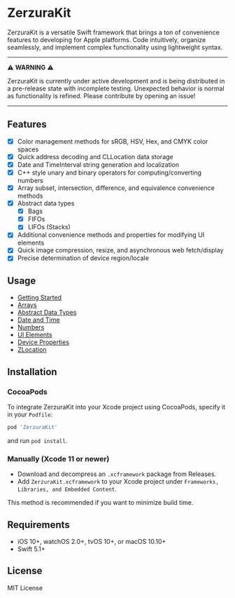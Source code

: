# ZerzuraKit
ZerzuraKit is a versatile Swift framework that brings a ton of convenience features to developing for Apple platforms. Code intuitively, organize seamlessly, and implement complex functionality using lightweight syntax.

---
:warning: __WARNING__ :warning:

ZerzuraKit is currently under active development and is being distributed in a pre-release state with incomplete testing. Unexpected behavior is normal as functionality is refined. Please contribute by opening an issue!

---

## Features
- [x] Color management methods for sRGB, HSV, Hex, and CMYK color spaces
- [x] Quick address decoding and CLLocation data storage
- [x] Date and TimeInterval string generation and localization
- [x] C++ style unary and binary operators for computing/converting numbers
- [x] Array subset, intersection, difference, and equivalence convenience methods
- [x] Abstract data types
    - [x] Bags
    - [x] FIFOs
    - [x] LIFOs (Stacks)
- [x] Additional convenience methods and properties for modifying UI elements
- [x] Quick image compression, resize, and asynchronous web fetch/display
- [x] Precise determination of device region/locale

## Usage
- [Getting Started](Documentation/GettingStarted.md)
- [Arrays](Documentation/Arrays.md)
- [Abstract Data Types](Documentation/ADTs.md)
- [Date and Time](Documentation/DT.md)
- [Numbers](Documentation/Nums.md)
- [UI Elements](Documentation/UI.md)
- [Device Properties](Documentation/Device.md)
- [ZLocation](Documentation/ZLocation.md)

## Installation
### CocoaPods
To integrate ZerzuraKit into your Xcode project using CocoaPods, specify it in your `Podfile`:

``` ruby
pod 'ZerzuraKit'
```

and run `pod install`.

### Manually (Xcode 11 or newer)
- Download and decompress an  `.xcframework` package from Releases.
- Add `ZerzuraKit.xcframework` to your Xcode project under `Frameworks, Libraries, and Embedded Content`.

This method is recommended if you want to minimize build time.

## Requirements
- iOS 10+, watchOS 2.0+, tvOS 10+, or macOS 10.10+
- Swift 5.1+

## License
MIT License
